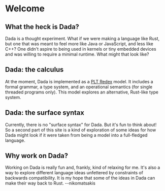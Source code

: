 # Welcome

## What the heck is Dada?

Dada is a thought experiment. What if we were making a language like Rust, but one that was meant to feel more like Java or JavaScript, and less like C++? One didn't aspire to being used in kernels or tiny embedded devices and was willing to require a minimal runtime. What might that look like?

## Dada: the calculus

At the moment, Dada is implemented as a [PLT Redex](https://redex.racket-lang.org/why-redex.html) model. It includes a formal grammar, a type system, and an operational semantics (for single threaded programs only). This model explores an alternative, Rust-like type system.

## Dada: the surface syntax

Currently, there is no "surface syntax" for Dada. But it's fun to think about! So a second part of this site is a kind of exploration of some ideas for how Dada might look if it were taken from being a model into a full-fledged language.

## Why work on Dada?

Working on Dada is really fun and, frankly, kind of relaxing for me. It's also a way to explore different language ideas unfettered by constraints of backwards compatibility. It is my hope that some of the ideas in Dada can make their way back to Rust. --nikomatsakis

